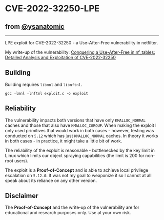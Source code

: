 # CVE-2022-32250-LPE
## from [@ysanatomic](https://github.com/ysanatomic/CVE-2022-32250-LPE)
----
LPE exploit for CVE-2022-32250 - a Use-After-Free vulnerability in netfilter.

My write-up of the vulnerability: [Conquering a Use-After-Free in nf_tables: Detailed Analysis and Exploitation of CVE-2022-32250](https://ysanatomic.github.io/cve-2022-32250/) 

## Building
Building requires `libmnl` and `libnftnl`.
```
gcc -lmnl -lnftnl exploit.c -o exploit
```

## Reliability
The vulnerability impacts both versions that have only `KMALLOC_NORMAL` caches and those that also have `KMALLOC_CGROUP`. When making the exploit I only used primitives that would work in both cases - however, testing was conducted on `5.12` which has just `KMALLOC_NORMAL` caches. In theory it works in both cases - in practice, it might take a little bit of work. 

The reliability of the exploit is reasonable - bottlenecked by the key limit in Linux which limits our object spraying capabilities (the limit is 200 for non-root users).

The exploit is a **Proof-of-Concept** and is able to achieve local privilege escalation on `5.12.0`. It was not my goal to weaponize it so I cannot at all speak about its reliance on any other version.

## Disclaimer
The **Proof-of-Concept** and the write-up of the vulnerability are for educational and research purposes only. Use at your own risk.
